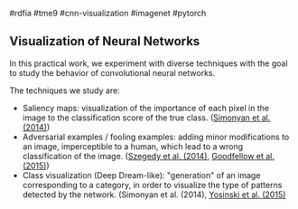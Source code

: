 #rdfia #tme9 #cnn-visualization #imagenet #pytorch

## Visualization of Neural Networks

In this practical work, we experiment with diverse techniques with the goal to study the behavior of convolutional neural networks. 

The techniques we study are:
- Saliency maps: visualization of the importance of each pixel in the image to the classification score of the true class. ([Simonyan et al. (2014)](https://arxiv.org/abs/1312.6034))
- Adversarial examples / fooling examples: adding minor modifications to an image, imperceptible to a human, which lead to a wrong classification of the image. ([Szegedy et al. (2014)](https://arxiv.org/abs/1312.6199), [Goodfellow et al. (2015)](https://arxiv.org/abs/1412.6572))
- Class visualization (Deep Dream-like): "generation" of an image corresponding to a category, in order to visualize the type of patterns detected by the network. (Simonyan et al. (2014), [Yosinski et al. (2015)](https://arxiv.org/abs/1506.06579)

